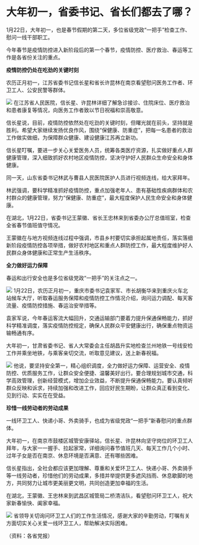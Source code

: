 # 大年初一，省委书记、省长们都去了哪？

1月22日，大年初一，也是春节假期的第二天，多位省级党政“一把手”检查工作、慰问一线干部职工。

今年春节是疫情防控进入新阶段后的第一个春节，疫情防控、医疗救治、春运等工作是各省份关注的重点。

**疫情防控仍处在吃劲的关键时刻**

农历正月初一，江苏省委书记信长星和省长许昆林在南京看望慰问医务工作者、环卫工人、公安民警等群体。

![](https://inews.gtimg.com/newsapp_bt/0/15623262427/1000)
在江苏省人民医院，信长星、许昆林详细了解急诊接诊、住院床位、医疗救治和患者康复等情况，向医务工作者致以节日祝福和崇高敬意。

信长星说，目前，疫情防控依然处在吃劲的关键时刻，但曙光就在前头，坚持就是胜利。希望大家继续发扬优良作风，围绕“保健康、防重症”，把每一名患者的救治工作做实做细，为保障群众健康、建设健康江苏再立新功。

信长星叮嘱，要进一步关心关爱医务人员，统筹各类医疗资源，扎实做好重点人群健康管理，深入细致抓好农村地区疫情防控，坚决守护好人民群众生命安全和身体健康。

同一天，山东省委书记林武与曹县人民医院医护人员进行视频连线，给大家拜年。

林武强调，要科学精准抓好疫情防控，重点加强老年人、患有基础性疾病群体和农村群众的健康管理，努力“保健康、防重症”，最大程度保护人民生命安全和身体健康。

在湖北，1月22日，省委书记王蒙徽、省长王忠林来到省委办公厅总值班室，检查全省春节值班值守情况。

王蒙徽在与地方视频连线过程中强调，市县乡村要切实承担起属地责任，落实落细新阶段疫情防控各项举措，做好农村地区和重点人群防控工作，最大程度维护好人民群众身体健康和正常生产生活秩序。

**全力做好运力保障**

春运和出行安全也是多位省级党政“一把手”的关注点之一。

![](https://inews.gtimg.com/newsapp_bt/0/15623262442/1000)
1月22日，农历正月初一，重庆市委书记袁家军、市长胡衡华来到重庆火车北站候车大厅，听取春运服务保障和疫情防控工作情况介绍，询问运力调配、每天客流量、疫情防控措施、春运治安举措等。

袁家军说，今年春运客流大幅回升，交通运输部门要着力提升保通保畅能力，抓好科学精准调度，落实疫情防控规定，确保人民群众平安健康出行，确保重点物资运输畅通有序。

大年初一，甘肃省委书记、省人大常委会主任胡昌升实地检查兰州地铁一号线安检工作并乘坐地铁，与乘客亲切交流，听取意见建议，送上新春祝福。

![](https://inews.gtimg.com/newsapp_bt/0/15623262447/1000)
他说，要坚持安全第一，精心组织调度，全力做好运力保障、运营安全、疫情防控、优质服务工作，让群众安全便捷、温馨美好出行。要合理规划城市交通，科学高效管理，创新经营模式，增加企业效益，不断提升保通保畅能力。要认真倾听群众反映和诉求，持续加强和改进工作，回应好民生期盼，让群众真正看到变化、见到行动、实实在在受益。

**珍惜一线劳动者的劳动成果**

一线环卫工人、快递小哥、外卖骑手，也成为省级党政“一把手”新春慰问的重点群体。

大年初一，在南京市鼓楼区城管安康驿站，信长星、许昆林向坚守岗位的环卫工人拜年，与大家一一握手、拉起家常，详细询问春节值班几天、每天工作几个小时、过年子女是否在南京、休息环境是否满意、还有哪些困难。

信长星指出，全社会都应该更加理解、尊重和关爱环卫工人、快递小哥、外卖骑手等一线劳动者，珍惜他们的劳动成果，多措并举提供更多遮风挡雨、休息歇脚的地方，共同努力让城市更美丽更文明，共同创造更加幸福的生活。

在湖北，王蒙徽、王忠林来到武昌区城管局二桥清洁队，看望慰问环卫工人，祝大家新春愉快、阖家幸福。

![](https://inews.gtimg.com/newsapp_bt/0/15623262450/1000)
省领导关切询问环卫工人们的工作生活情况，感谢大家的辛勤劳动，叮嘱有关方面切实关心关爱一线环卫工人，帮助解决实际困难。

（资料：各省党报）

​

